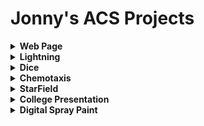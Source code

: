 # Jonny's ACS Projects

<details><summary><strong> Web Page </strong></summary>
  <p>
* _WebPage_ [here](https://wisejj.github.io/VacationPage/chinaPage/)
    
   *This Website was my first try creating a website.
   </details>  
   <details><summary><strong> Lightning </strong></summary>
  <p>
* _Lightning_ [here](https://wisejj.github.io/lightning2/)
    
  *this code was challenging for me because it was our first project this year with animation
    </details> 
    <details><summary><strong> Dice </strong></summary>
  <p>
* _Dice_ (Bug with array lists) [here](https://wisejj.github.io/dice3/) 
    
* _Dice_ (Code) [here](https://github.com/WiseJJ/dice3)

*overall i did not find dice very challenging after completing lightning
      </p>
</details>  
    <details><summary><strong> Chemotaxis </strong></summary>
  <p>
* _Chemotaxis_ (Bug with array lists) [here](https://wisejj.github.io/chemotaxis4/)
    
* _Chemotaxis_ (Bug with array lists) [here](https://github.com/WiseJJ/chemotaxis4)

* while i did not find chemotaxis very hard i enjoyed making code that was resposive to mouse position
    </details>  
    <details><summary><strong> StarField </strong></summary>
  <p>
*_StarField_ (Bug with array lists) [here](https://wisejj.github.io/starfield5/)
    
*_StarField_ (Bug with array lists) [here](https://github.com/WiseJJ/starfield5)

* starfield was challenging for me because for some reason my sin and cos functions were not working properly until i rewrote them
    </details>
    <details><summary><strong> College Presentation </strong></summary>
  <p>
*_CollegePresentation_  [here](https://wisejj.github.io/CollegePresentation/file.html)
    
* i thought this was a great project because it was the first time that i have every really looked into a college and really sparked my interest in my future
    </details> 
 
 <details><summary><strong> Digital Spray Paint </strong></summary>
  <p>
* _Spray Paint_ [here](https://wisejj.github.io/VacationPage/chinaPage/)
    
   *One of my first computer vision projects.
   </details>  

